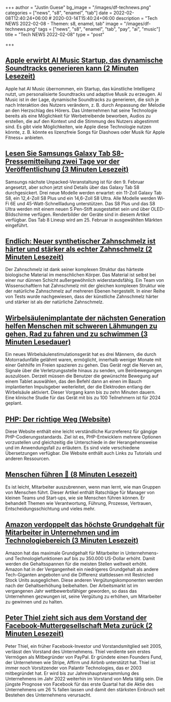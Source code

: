 +++
author = "Justin Guese"
bg_image = "/images/df-technews.png"
categories = ["news", "s8", "enamel", "tab"]
date = 2022-02-08T12:40:24+06:00 # 2020-03-14T15:40:24+06:00
description = "Tech NEWS 2022-02-08 - Themen: s8, enamel, tab"
image = "/images/df-technews.png"
tags = ["news", "s8", "enamel", "tab", "pay", "ai", "music"]
title = "Tech NEWS 2022-02-08"
type = "post"

+++

## [Apple erwirbt AI Music Startup, das dynamische Soundtracks generieren kann (2 Minuten Lesezeit)](https://www.macrumors.com/2022/02/07/apple-acquires-ai-music/)

 Apple hat AI Music übernommen, ein Startup, das künstliche Intelligenz nutzt, um personalisierte Soundtracks und adaptive Musik zu erzeugen. AI Music ist in der Lage, dynamische Soundtracks zu generieren, die sich je nach Interaktion des Nutzers verändern, z. B. durch Anpassung der Melodie an den Herzschlag des Hörers. Das Unternehmen hat seine Technologie bereits als eine Möglichkeit für Werbetreibende beworben, Audios zu erstellen, die auf den Kontext und die Stimmung des Nutzers abgestimmt sind. Es gibt viele Möglichkeiten, wie Apple diese Technologie nutzen könnte, z. B. könnte es lizenzfreie Songs für Diashows oder Musik für Apple Fitness+ anbieten.

## [Lesen Sie Samsungs Galaxy Tab S8-Pressemitteilung zwei Tage vor der Veröffentlichung (3 Minuten Lesezeit)](https://www.theverge.com/2022/2/7/22922631/samsung-galaxy-tab-s8-lineup-leaks-renders-evan-blass-press-release?scrolla=5eb6d68b7fedc32c19ef33b4)

 Samsungs nächste Unpacked-Veranstaltung ist für den 9. Februar angesetzt, aber schon jetzt sind Details über das Galaxy Tab S8 durchgesickert. Drei neue Modelle werden erwartet: ein 11-Zoll Galaxy Tab S8, ein 12,4-Zoll S8 Plus und ein 14,6-Zoll S8 Ultra. Alle Modelle werden Wi-Fi 6E und 45-Watt-Schnellladung unterstützen. Das S8 Plus und das S8 Ultra werden mit einem neuen S Pen-Stift ausgestattet sein und über OLED-Bildschirme verfügen. Renderbilder der Geräte sind in diesem Artikel verfügbar. Das Tab 8 Lineup wird am 25. Februar in ausgewählten Märkten eingeführt.

## [Endlich: Neuer synthetischer Zahnschmelz ist härter und stärker als echter Zahnschmelz (2 Minuten Lesezeit)](https://scitechdaily.com/at-last-new-synthetic-tooth-enamel-is-harder-and-stronger-than-the-real-thing/)

 Der Zahnschmelz ist dank seiner komplexen Struktur das härteste biologische Material im menschlichen Körper. Das Material ist selbst bei einer nur dünnen Schicht außergewöhnlich widerstandsfähig. Ein Team von Wissenschaftlern hat Zahnschmelz mit der gleichen komplexen Struktur wie der natürliche Zahnschmelz auf mehreren Ebenen hergestellt. In einer Reihe von Tests wurde nachgewiesen, dass der künstliche Zahnschmelz härter und stärker ist als der natürliche Zahnschmelz.

## [Wirbelsäulenimplantate der nächsten Generation helfen Menschen mit schweren Lähmungen zu gehen, Rad zu fahren und zu schwimmen (3 Minuten Lesedauer)](https://www.science.org/content/article/next-generation-spinal-implants-help-people-severe-paralysis-walk-cycle-and-swim)

 Ein neues Wirbelsäulenstimulationsgerät hat es drei Männern, die durch Motorradunfälle gelähmt waren, ermöglicht, innerhalb weniger Monate mit einer Gehhilfe im Freien spazieren zu gehen. Das Gerät regt die Nerven an, Signale über die Verletzungsstelle hinaus zu senden, um Beinbewegungen auszulösen. Derzeit müssen die Benutzer die gewünschte Bewegung auf einem Tablet auswählen, das den Befehl dann an einen im Bauch implantierten Impulsgeber weiterleitet, der die Elektroden entlang der Wirbelsäule aktiviert. Dieser Vorgang kann bis zu zehn Minuten dauern. Eine klinische Studie für das Gerät mit bis zu 100 Teilnehmern ist für 2024 geplant.

## [PHP: Der richtige Weg (Website)](https://phptherightway.com/)

 Diese Website enthält eine leicht verständliche Kurzreferenz für gängige PHP-Codierungsstandards. Ziel ist es, PHP-Entwicklern mehrere Optionen vorzustellen und gleichzeitig die Unterschiede in der Herangehensweise und im Anwendungsfall zu erläutern. Es sind viele verschiedene Übersetzungen verfügbar. Die Website enthält auch Links zu Tutorials und anderen Ressourcen.

## [Menschen führen 🤯 (8 Minuten Lesezeit)](https://klinger.io/posts/managing-people-%F0%9F%A4%AF)

 Es ist leicht, Mitarbeiter auszubrennen, wenn man lernt, wie man Gruppen von Menschen führt. Dieser Artikel enthält Ratschläge für Manager von kleinen Teams und Start-ups, wie sie Menschen führen können. Er behandelt Themen wie Verantwortung, Führung, Prozesse, Vertrauen, Entscheidungsschichtung und vieles mehr.

## [Amazon verdoppelt das höchste Grundgehalt für Mitarbeiter in Unternehmen und im Technologiebereich (3 Minuten Lesezeit)](https://siliconangle.com/2022/02/07/amazon-doubles-top-base-pay-corporate-tech-workers/)

 Amazon hat das maximale Grundgehalt für Mitarbeiter in Unternehmens- und Technologiefunktionen auf bis zu 350.000 US-Dollar erhöht. Damit werden die Gehaltsspannen für die meisten Stellen weltweit erhöht. Amazon hat in der Vergangenheit ein niedrigeres Grundgehalt als andere Tech-Giganten angeboten und die Differenz stattdessen mit Restricted Stock Units ausgeglichen. Diese anderen Vergütungskomponenten werden nach der Gehaltserhöhung beibehalten. Der Arbeitsmarkt ist im vergangenen Jahr wettbewerbsfähiger geworden, so dass das Unternehmen gezwungen ist, seine Vergütung zu erhöhen, um Mitarbeiter zu gewinnen und zu halten.

## [Peter Thiel zieht sich aus dem Vorstand der Facebook-Muttergesellschaft Meta zurück (2 Minuten Lesezeit)](https://www.cnbc.com/2022/02/07/peter-thiel-to-step-down-from-facebook-board.html/1/0100017ed9070a39-5680d4aa-0f73-4295-bd4a-c9c3ffe407c9-000000/i0CU5jj08iLZWklLGyPzbJzq4V02FMzOnG7XLWdve7c=236)

 Peter Thiel, ein früher Facebook-Investor und Vorstandsmitglied seit 2005, verlässt den Vorstand des Unternehmens. Thiel verdiente sein erstes Vermögen als Mitbegründer von PayPal. Er gründete einen Founders Fund, der Unternehmen wie Stripe, Affirm und Airbnb unterstützt hat. Thiel ist immer noch Vorsitzender von Palantir Technologies, das er 2003 mitbegründet hat. Er wird bis zur Jahreshauptversammlung des Unternehmens im Jahr 2022 weiterhin im Vorstand von Meta tätig sein. Die jüngste Prognose von Facebook für das erste Quartal hat die Aktie des Unternehmens um 26 % fallen lassen und damit den stärksten Einbruch seit Bestehen des Unternehmens verursacht.

